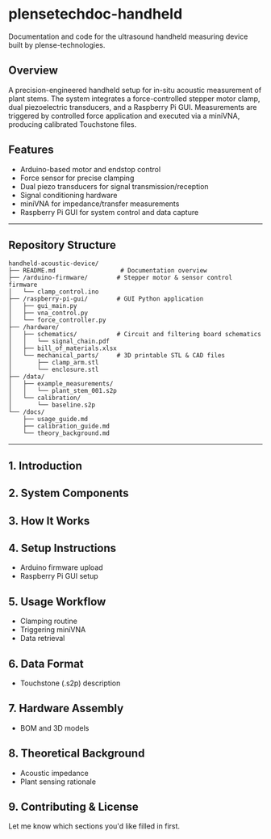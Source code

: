 # plensetechdoc-handheld
Documentation and code for the ultrasound handheld measuring device built by plense-technologies.

## Overview

A precision-engineered handheld setup for in-situ acoustic measurement of plant stems. The system integrates a force-controlled stepper motor clamp, dual piezoelectric transducers, and a Raspberry Pi GUI. Measurements are triggered by controlled force application and executed via a miniVNA, producing calibrated Touchstone files.

## Features

- Arduino-based motor and endstop control
- Force sensor for precise clamping
- Dual piezo transducers for signal transmission/reception
- Signal conditioning hardware
- miniVNA for impedance/transfer measurements
- Raspberry Pi GUI for system control and data capture

---

## Repository Structure

```text
handheld-acoustic-device/
├── README.md                  # Documentation overview
├── /arduino-firmware/        # Stepper motor & sensor control firmware
│   └── clamp_control.ino
├── /raspberry-pi-gui/        # GUI Python application
│   ├── gui_main.py
│   ├── vna_control.py
│   └── force_controller.py
├── /hardware/
│   ├── schematics/           # Circuit and filtering board schematics
│   │   └── signal_chain.pdf
│   ├── bill_of_materials.xlsx
│   └── mechanical_parts/     # 3D printable STL & CAD files
│       ├── clamp_arm.stl
│       └── enclosure.stl
├── /data/
│   ├── example_measurements/
│   │   └── plant_stem_001.s2p
│   └── calibration/
│       └── baseline.s2p
└── /docs/
    ├── usage_guide.md
    ├── calibration_guide.md
    └── theory_background.md
```

---

## 1. **Introduction**
## 2. **System Components**
## 3. **How It Works**
## 4. **Setup Instructions**
   - Arduino firmware upload
   - Raspberry Pi GUI setup
## 5. **Usage Workflow**
   - Clamping routine
   - Triggering miniVNA
   - Data retrieval
## 6. **Data Format**
   - Touchstone (.s2p) description
## 7. **Hardware Assembly**
   - BOM and 3D models
## 8. **Theoretical Background**
   - Acoustic impedance
   - Plant sensing rationale
## 9. **Contributing & License**

Let me know which sections you'd like filled in first.

